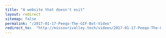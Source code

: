 ```yaml
---
title: "A website that doesn't exit"
layout: redirect
sitemap: false
permalink: "/2017-01-17-Peeqo-The-GIF-Bot-Video"
redirect_to:  "http://missourivalley.tech/videos/2017-01-17-Peeqo-The-GIF-Bot-Video"
---
```

